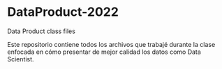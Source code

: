 # DataProduct-2022
Data Product class files

Este repositorio contiene todos los archivos que trabajé durante la clase enfocada en cómo presentar de mejor calidad los datos como Data Scientist.
